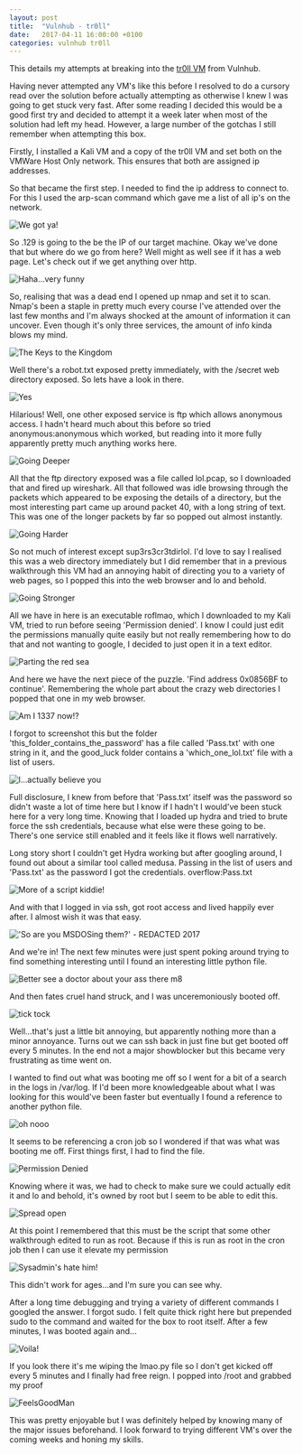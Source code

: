 ```yaml
---
layout: post
title:  "Vulnhub - tr0ll"
date:   2017-04-11 16:00:00 +0100
categories: vulnhub tr0ll
---
```


This details my attempts at breaking into the [tr0ll VM](https://www.vulnhub.com/entry/tr0ll-1,100/) from Vulnhub.

Having never attempted any VM's like this before I resolved to do a cursory read over the solution before actually attempting as otherwise I knew I was going to get stuck very fast.  After some reading I decided this would be a good first try and decided to attempt it a week later when most of the solution had left my head.  However, a large number of the gotchas I still remember when attempting this box.  

Firstly, I installed a Kali VM and a copy of the tr0ll VM and set both on the VMWare Host Only network.  This ensures that both are assigned ip addresses.

So that became the first step. I needed to find the ip address to connect to.  For this I used the arp-scan command which gave me a list of all ip's on the network.

![We got ya!](/assets/images/tr0ll/1.png)

So .129 is going to the be the IP of our target machine.  Okay we've done that but where do we go from here?  Well might as well see if it has a web page.  Let's check out if we get anything over http.

![Haha...very funny](/assets/images/tr0ll/2.png)

So, realising that was a dead end I opened up nmap and set it to scan.  Nmap's been a staple in pretty much every course I've attended over the last few months and I'm always shocked at the amount of information it can uncover.  Even though it's only three services, the amount of info kinda blows my mind.

![The Keys to the Kingdom](/assets/images/tr0ll/3.png)

Well there's a robot.txt exposed pretty immediately, with the /secret web directory exposed.  So lets have a look in there.

![Yes](/assets/images/tr0ll/5.png)

Hilarious!  Well, one other exposed service is ftp which allows anonymous access.  I hadn't heard much about this before so tried anonymous:anonymous which worked, but reading into it more fully apparently pretty much anything works here.

![Going Deeper](/assets/images/tr0ll/6.png)

All that the ftp directory exposed was a file called lol.pcap, so I downloaded that and fired up wireshark.  All that followed was idle browsing through the packets which appeared to be exposing the details of a directory, but the most interesting part came up around packet 40, with a long string of text.  This was one of the longer packets by far so popped out almost instantly.

![Going Harder](/assets/images/tr0ll/7.png)

So not much of interest except sup3rs3cr3tdirlol.  I'd love to say I realised this was a web directory immediately but I did remember that in a previous walkthrough this VM had an annoying habit of directing you to a variety of web pages, so I popped this into the web browser and lo and behold.

![Going Stronger](/assets/images/tr0ll/8.png)

All we have in here is an executable roflmao, which I downloaded to my Kali VM, tried to run before seeing 'Permission denied'.  I know I could just edit the permissions manually quite easily but not really remembering how to do that and not wanting to google, I decided to just open it in a text editor.

![Parting the red sea](/assets/images/tr0ll/9.png)

And here we have the next piece of the puzzle.  'Find address 0x0856BF to continue'.  Remembering the whole part about the crazy web directories I popped that one in my web browser.  

![Am I 1337 now!?](/assets/images/tr0ll/10.png)

I forgot to screenshot this but the folder 'this_folder_contains_the_password' has a file called 'Pass.txt' with one string in it, and the good_luck folder contains a 'which_one_lol.txt' file with a list of users.

![I...actually believe you](/assets/images/tr0ll/11.png) 

Full disclosure, I knew from before that 'Pass.txt' itself was the password so didn't waste a lot of time here but I know if I hadn't I would've been stuck here for a very long time.  Knowing that I loaded up hydra and tried to brute force the ssh credentials, because what else were these going to be.  There's one service still enabled and it feels like it flows well narratively.

Long story short I couldn't get Hydra working but after googling around, I found out about a similar tool called medusa.  Passing in the list of users and 'Pass.txt' as the password I got the credentials.  overflow:Pass.txt

![More of a script kiddie!](/assets/images/tr0ll/12.png)

And with that I logged in via ssh, got root access and lived happily ever after.  I almost wish it was that easy.

!['So are you MSDOSing them?' - REDACTED 2017](/assets/images/tr0ll/13.png)

And we're in!  The next few minutes were just spent poking around trying to find something interesting until I found an interesting little python file.

![Better see a doctor about your ass there m8](/assets/images/tr0ll/14.png)

And then fates cruel hand struck, and I was unceremoniously booted off.

![tick tock](/assets/images/tr0ll/15.png)

Well...that's just a little bit annoying, but apparently nothing more than a minor annoyance.  Turns out we can ssh back in just fine but get booted off every 5 minutes.  In the end not a major showblocker but this became very frustrating as time went on.


I wanted to find out what was booting me off so I went for a bit of a search in the logs in /var/log.  If I'd been more knowledgeable about what I was looking for this would've been faster but eventually I found a reference to another python file.

![oh nooo](/assets/images/tr0ll/16.png)

It seems to be referencing a cron job so I wondered if that was what was booting me off.  First things first, I had to find the file.

![Permission Denied](/assets/images/tr0ll/17.png)

Knowing where it was, we had to check to make sure we could actually edit it and lo and behold, it's owned by root but I seem to be able to edit this.  

![Spread open](/assets/images/tr0ll/18.png)

At this point I remembered that this must be the script that some other walkthrough edited to run as root.  Because if this is run as root in the cron job then I can use it elevate my permission

![Sysadmin's hate him!](/assets/images/tr0ll/19.png)

This didn't work for ages...and I'm sure you can see why.  

After a long time debugging and trying a variety of different commands I googled the answer.  I forgot sudo.  I felt quite thick right here but prepended sudo to the command and waited for the box to root itself.  After a few minutes, I was booted again and...

![Voila!](/assets/images/tr0ll/20.png)

If you look there it's me wiping the lmao.py file so I don't get kicked off every 5 minutes and I finally had free reign.  I popped into /root and grabbed my proof

![FeelsGoodMan](/assets/images/tr0ll/21.png)

This was pretty enjoyable but I was definitely helped by knowing many of the major issues beforehand. I look forward to trying different VM's over the coming weeks and honing my skills.
